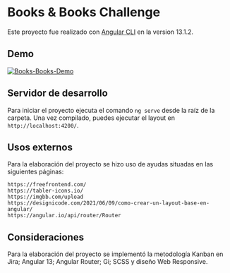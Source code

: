 # Books & Books Challenge

Este proyecto fue realizado con [Angular CLI](https://github.com/angular/angular-cli) en la version 13.1.2.

## Demo

<a href="https://ibb.co/LhP9tSc"><img src="https://i.ibb.co/sJPswjN/Books-Books-Demo.gif" alt="Books-Books-Demo" border="0"></a>

## Servidor de desarrollo

Para iniciar el proyecto ejecuta el comando `ng serve` desde la raíz de la carpeta. Una vez compilado, puedes ejecutar el layout en `http://localhost:4200/`.

## Usos externos

Para la elaboración del proyecto se hizo uso de ayudas situadas en las siguientes páginas:

    https://freefrontend.com/ 
    https://tabler-icons.io/
    https://imgbb.com/upload
    https://designicode.com/2021/06/09/como-crear-un-layout-base-en-angular/
    https://angular.io/api/router/Router

## Consideraciones

Para la elaboración del proyecto se implementó la metodología Kanban en Jira; Angular 13; Angular Router; Gi; SCSS y diseño Web Responsive.
